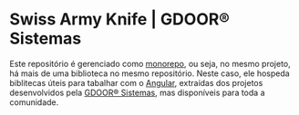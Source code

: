 # Swiss Army Knife | GDOOR® Sistemas

Este repositório é gerenciado como [monorepo](https://medium.com/@ricardo.mello/um-ano-de-monorepo-o-que-aprendemos-e-porque-voc%C3%AA-deveria-us%C3%A1-lo-d3130280bd7d), ou seja, no mesmo projeto, há mais de uma biblioteca no mesmo repositório. Neste caso, ele hospeda biblitecas úteis para tabalhar com o [Angular](https://angular.io), extraídas dos projetos desenvolvidos pela [GDOOR® Sistemas](https://gdoor.com.br), mas disponíveis para toda a comunidade.
